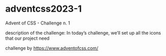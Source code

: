 # adventcss2023-1
Advent of CSS - Challenge n. 1

description of the challenge: 
In today’s challenge, we’ll set up all the icons that our project need 

challenge by https://www.adventofcss.com/ 
